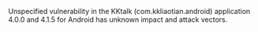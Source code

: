 Unspecified vulnerability in the KKtalk (com.kkliaotian.android) application 4.0.0 and 4.1.5 for Android has unknown impact and attack vectors.